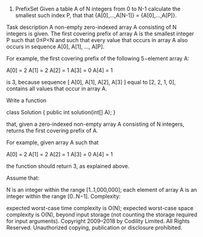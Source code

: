 1. PrefixSet
Given a table A of N integers from 0 to N-1 calculate the smallest such index P, that that {A[0],...,A[N-1]} = {A[0],...,A[P]}.

Task description
A non-empty zero-indexed array A consisting of N integers is given. The first covering prefix of array A is the smallest integer P such that 0≤P<N and such that every value that occurs in array A also occurs in sequence A[0], A[1], ..., A[P].

For example, the first covering prefix of the following 5−element array A:

  A[0] = 2
  A[1] = 2
  A[2] = 1
  A[3] = 0
  A[4] = 1
  
is 3, because sequence [ A[0], A[1], A[2], A[3] ] equal to [2, 2, 1, 0], contains all values that occur in array A.

Write a function

class Solution { public int solution(int[] A); }

that, given a zero-indexed non-empty array A consisting of N integers, returns the first covering prefix of A.

For example, given array A such that

  A[0] = 2
  A[1] = 2
  A[2] = 1
  A[3] = 0
  A[4] = 1
  
the function should return 3, as explained above.

Assume that:

N is an integer within the range [1..1,000,000];
each element of array A is an integer within the range [0..N−1].
Complexity:

expected worst-case time complexity is O(N);
expected worst-case space complexity is O(N), beyond input storage (not counting the storage required for input arguments).
Copyright 2009–2018 by Codility Limited. All Rights Reserved. Unauthorized copying, publication or disclosure prohibited.
